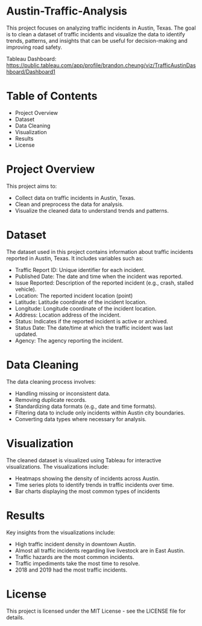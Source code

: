 # Austin-Traffic-Analysis

This project focuses on analyzing traffic incidents in Austin, Texas. The goal is to clean a dataset of traffic incidents and visualize the data to identify trends, patterns, and insights that can be useful for decision-making and improving road safety. 

Tableau Dashboard: https://public.tableau.com/app/profile/brandon.cheung/viz/TrafficAustinDashboard/Dashboard1

# Table of Contents
- Project Overview
- Dataset
- Data Cleaning
- Visualization
- Results
- License
  
# Project Overview
This project aims to:
- Collect data on traffic incidents in Austin, Texas.
- Clean and preprocess the data for analysis.
- Visualize the cleaned data to understand trends and patterns.


# Dataset
The dataset used in this project contains information about traffic incidents reported in Austin, Texas. It includes variables such as:
- Traffic Report ID: Unique identifier for each incident.
- Published Date: The date and time when the incident was reported.
- Issue Reported: Description of the reported incident (e.g., crash, stalled vehicle).
- Location: The reported incident location (point)
- Latitude: Latitude coordinate of the incident location.
- Longitude: Longitude coordinate of the incident location.
- Address: Location address of the incident.
- Status: Indicates if the reported incident is active or archived.
- Status Date: The date/time at which the traffic incident was last updated.
- Agency: The agency reporting the incident.

# Data Cleaning
The data cleaning process involves:
- Handling missing or inconsistent data.
- Removing duplicate records.
- Standardizing data formats (e.g., date and time formats).
- Filtering data to include only incidents within Austin city boundaries.
- Converting data types where necessary for analysis.

# Visualization
The cleaned dataset is visualized using  Tableau for interactive visualizations. The visualizations include:
- Heatmaps showing the density of incidents across Austin.
- Time series plots to identify trends in traffic incidents over time.
- Bar charts displaying the most common types of incidents

# Results
Key insights from the visualizations include:
- High traffic incident density in downtown Austin.
- Almost all traffic incidents regarding live livestock are in East Austin.
- Traffic hazards are the most common incidents.
- Traffic impediments take the most time to resolve.
- 2018 and 2019 had the most traffic incidents.

# License
This project is licensed under the MIT License - see the LICENSE file for details.

